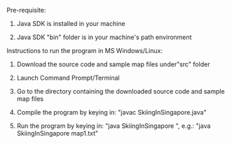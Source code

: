 Pre-requisite:

1. Java SDK is installed in your machine

2. Java SDK "bin" folder is in your machine's path environment

Instructions to run the program in MS Windows/Linux:

1. Download the source code and sample map files under"src" folder

2. Launch Command Prompt/Terminal

3. Go to the directory containing the downloaded source code and sample map files

4. Compile the program by keying in: "javac SkiingInSingapore.java"

5. Run the program by keying in: "java SkiingInSingapore <filename of the map you wish to run>", e.g.: "java SkiingInSingapore map1.txt"
